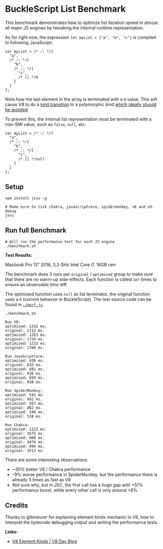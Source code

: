 # BuckleScript List Benchmark

This benchmark demonstrates how to optimize list iteration speed in almost all major
JS engines by tweaking the internal runtime representation.

As for right now, the expression `let myList = ["a", "b", "c"]` is compiled to
following JavaScript:

```
var myList = /* :: */[
  "a",
  /* :: */[
    "b",
    /* :: */[
      "c",
      /* [] */0
    ]
  ]
];
```

Note how the last element in the array is terminated with a `0` value. This
will cause V8 to do a [kind
transition](https://v8.dev/blog/elements-kinds#avoid-elements-kind-transitions)
to a polymorphic kind [which ideally should be
avoided](https://v8.dev/blog/elements-kinds#avoid-polymorphism).

To prevent this, the internal list representation must be terminated with a non-SMI value, such as
`false`, `null`, etc:

```
var myList = /* :: */[
  "a",
  /* :: */[
    "b",
    /* :: */[
      "c",
      /* [] */null
    ]
  ]
];
```

## Setup

```
npm install jsvu -g

# Make sure to tick chakra, javascriptcore, spidermonkey, v8 and v8-debug
jsvu
```

## Run full Benchmark

```
# Will run the performance test for each JS engine
./benchmark.sh
```

**Test Results:**

Macbook Pro 13" 2016, 3,3 GHz Intel Core i7, 16GB ram

The benchmark does 3 runs per `original` / `optimized` group to make sure that
there are no warm-up side-effects. Each function is called `1e7` times to
ensure an obversable time diff.

The optimized function uses `null` as list terminator, the original function uses
a `0` (current behavior in BuckleScript). The test source code can be found in [`./perf.js`](./perf.js).

```
./benchmark.sh

Run V8:
optimized: 1242 ms.
original: 1722 ms.
optimized: 1263 ms.
original: 1734 ms.
optimized: 1233 ms.
original: 1760 ms.

Run JavaSciptCore:
optimized: 430 ms.
original: 835 ms.
optimized: 881 ms.
original: 936 ms.
optimized: 859 ms.
original: 938 ms.

Run SpiderMonkey:
optimized: 542 ms.
original: 492 ms.
optimized: 567 ms.
original: 482 ms.
optimized: 546 ms.
original: 518 ms.

Run Chakra:
optimized: 1112 ms.
original: 3575 ms.
optimized: 908 ms.
original: 3479 ms.
optimized: 894 ms.
original: 3513 ms.
```

There are some interesting observations:

- ~30% better V8 / Chakra performance
- -9% worse performance in SpiderMonkey, but the performance there is already 3 times as fast as V8
- Not sure why, but in JSC, the first call has a huge gap with +51% performance boost, while every other call is only around +6%

## Credits

Thanks to @bmeurer for explaining element kinds mechanic in V8, how to
interpret the bytecode debugging output and writing the performance tests.

**Links:**

- [V8 Element Kinds | V8 Dev Blog](https://v8.dev/blog/elements-kinds#the-elements-kind-lattice)
